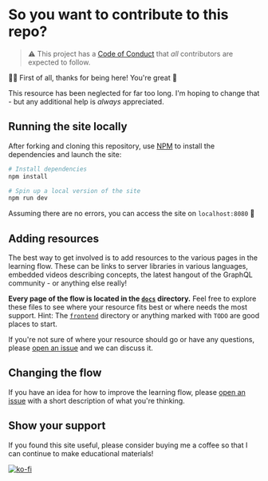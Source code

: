 # So you want to contribute to this repo?

> ⚠️ This project has a [Code of Conduct](./CODE_OF_CONDUCT.md) that _all_ contributors are expected to follow.

👋🏼 First of all, thanks for being here! You're great 🎉

This resource has been neglected for far too long. I'm hoping to change that - but any additional help is _always_ appreciated.

## Running the site locally

After forking and cloning this repository, use [NPM](https://docs.npmjs.com/downloading-and-installing-node-js-and-npm) to install the dependencies and launch the site:

```bash
# Install dependencies
npm install

# Spin up a local version of the site
npm run dev
```

Assuming there are no errors, you can access the site on `localhost:8080` 🎉

## Adding resources

The best way to get involved is to add resources to the various pages in the learning flow. These can be links to server libraries in various languages, embedded videos describing concepts, the latest hangout of the GraphQL community - or anything else really! 

**Every page of the flow is located in the [`docs`](./docs) directory.** Feel free to explore these files to see where your resource fits best or where needs the most support. Hint: The [`frontend`](./docs/frontend) directory or anything marked with `TODO` are good places to start.

If you're not sure of where your resource should go or have any questions, please [open an issue](https://github.com/carolstran/so-you-want-to-learn-graphql/issues/new) and we can discuss it. 

## Changing the flow

If you have an idea for how to improve the learning flow, please [open an issue](https://github.com/carolstran/so-you-want-to-learn-graphql/issues/new) with a short description of what you're thinking.

## Show your support

If you found this site useful, please consider buying me a coffee so that I can continue to make educational materials!

[![ko-fi](https://www.ko-fi.com/img/githubbutton_sm.svg)](https://ko-fi.com/L4L41MXHP)
